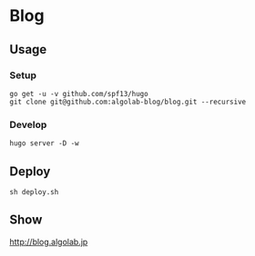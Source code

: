 # Blog
## Usage
### Setup
```
go get -u -v github.com/spf13/hugo
git clone git@github.com:algolab-blog/blog.git --recursive
```

### Develop
```
hugo server -D -w
```

## Deploy
```
sh deploy.sh
```

## Show
http://blog.algolab.jp
